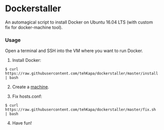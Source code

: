 # Dockerstaller
An automagical script to install Docker on Ubuntu 16.04 LTS (with custom fix for docker-machine tool).

### Usage
Open a terminal and SSH into the VM where you want to run Docker.

1. Install Docker:
```shell
$ curl https://raw.githubusercontent.com/tehKapa/dockerstaller/master/install.sh | bash
```

2. Create a [machine](https://docs.docker.com/machine/reference/create/). 

3. Fix hosts.conf:
```shell
$ curl https://raw.githubusercontent.com/tehKapa/dockerstaller/master/fix.sh | bash
```

4. Have fun!
